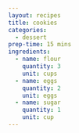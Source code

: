 ```yaml
---
layout: recipes
title: cookies
categories:
  - dessert
prep-time: 15 mins
ingredients:
  - name: flour
    quantity: 3
    unit: cups
  - name: eggs
    quantity: 2
    unit: eggs
  - name: sugar
    quantity: 1
    unit: cup
---
```

